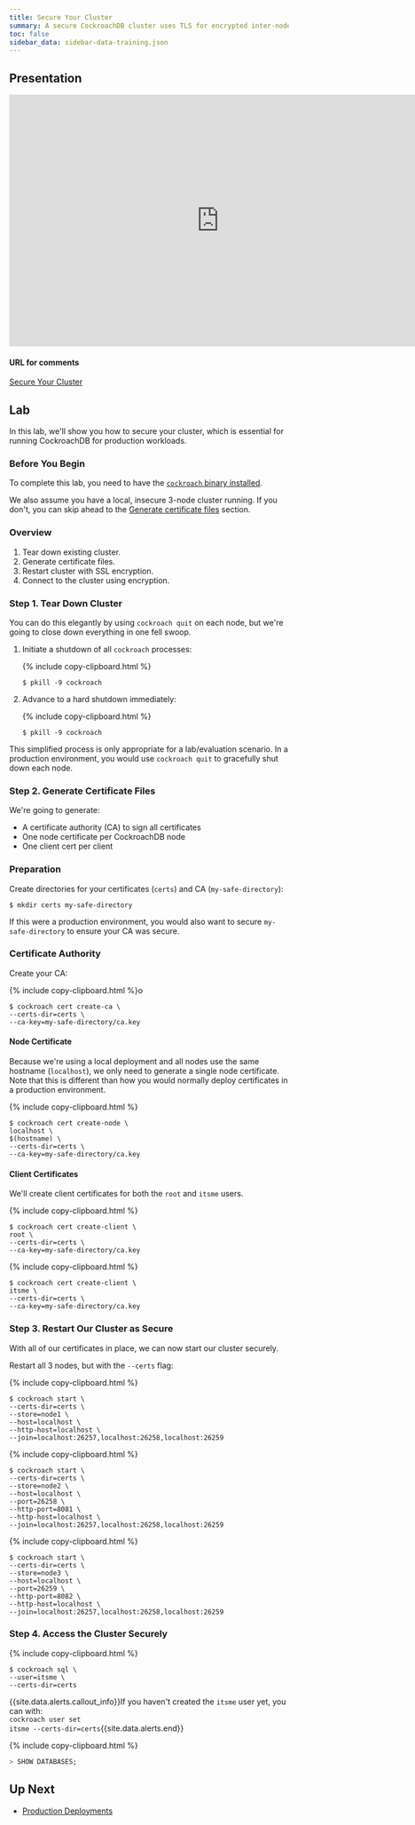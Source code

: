 ```yaml
---
title: Secure Your Cluster
summary: A secure CockroachDB cluster uses TLS for encrypted inter-node and client-node communication and requires CA, node, and client certificates and keys.
toc: false
sidebar_data: sidebar-data-training.json
---
```


<div id="toc"></div>

## Presentation

<iframe src="https://docs.google.com/presentation/d/e/2PACX-1vSozBu9RIF-1V73oPtK-HTJpdtG3euC4oS8aR2Ze0AmIkBcTr1pKjblJ9Q6TJBLbREEX8wmcRkzrLeq/embed?start=false&loop=false" frameborder="0" width="756" height="454" allowfullscreen="true" mozallowfullscreen="true" webkitallowfullscreen="true"></iframe>

#### URL for comments

[Secure Your Cluster](https://docs.google.com/presentation/d/1RqiRikOPMHdtynASNdl20Vfxxd764vuNFRaxCVeXLB4/)

## Lab

In this lab, we'll show you how to secure your cluster, which is essential for running CockroachDB for production workloads.

### Before You Begin

To complete this lab, you need to have the [`cockroach` binary installed](../stable/install-cockroachdb.html).

We also assume you have a local, insecure 3-node cluster running. If you don't, you can skip ahead to the [Generate certificate files](#step-2-generate-certificate-files) section.

### Overview

1. Tear down existing cluster.
2. Generate certificate files.
3. Restart cluster with SSL encryption.
4. Connect to the cluster using encryption.

### Step 1. Tear Down Cluster

You can do this elegantly by using `cockroach quit` on each node, but we're going to close down everything in one fell swoop.

1. Initiate a shutdown of all `cockroach` processes:

    {% include copy-clipboard.html %}
    ~~~ shell
    $ pkill -9 cockroach
    ~~~

2. Advance to a hard shutdown immediately:

    {% include copy-clipboard.html %}
    ~~~ shell
    $ pkill -9 cockroach
    ~~~

This simplified process is only appropriate for a lab/evaluation scenario. In a production environment, you would use `cockroach quit` to gracefully shut down each node.

### Step 2. Generate Certificate Files

We're going to generate:

- A certificate authority (CA) to sign all certificates
- One node certificate per CockroachDB node
- One client cert per client

### Preparation

Create directories for your certificates (`certs`) and CA (`my-safe-directory`):

~~~ shell
$ mkdir certs my-safe-directory
~~~

If this were a production environment, you would also want to secure `my-safe-directory` to ensure your CA was secure.

### Certificate Authority

Create your CA:

{% include copy-clipboard.html %}o
~~~ shell
$ cockroach cert create-ca \
--certs-dir=certs \
--ca-key=my-safe-directory/ca.key
~~~

#### Node Certificate

Because we're using a local deployment and all nodes use the same hostname (`localhost`), we only need to generate a single node certificate. Note that this is different than how you would normally deploy certificates in a production environment.

{% include copy-clipboard.html %}
~~~ shell
$ cockroach cert create-node \
localhost \
$(hostname) \
--certs-dir=certs \
--ca-key=my-safe-directory/ca.key
~~~

#### Client Certificates

We'll create client certificates for both the `root` and `itsme` users.

{% include copy-clipboard.html %}
~~~ shell
$ cockroach cert create-client \
root \
--certs-dir=certs \
--ca-key=my-safe-directory/ca.key
~~~

{% include copy-clipboard.html %}
~~~ shell
$ cockroach cert create-client \
itsme \
--certs-dir=certs \
--ca-key=my-safe-directory/ca.key
~~~

### Step 3. Restart Our Cluster as Secure

With all of our certificates in place, we can now start our cluster securely.

Restart all 3 nodes, but with the `--certs` flag:
    
{% include copy-clipboard.html %}
~~~ shell
$ cockroach start \
--certs-dir=certs \
--store=node1 \
--host=localhost \
--http-host=localhost \
--join=localhost:26257,localhost:26258,localhost:26259
~~~

{% include copy-clipboard.html %}
~~~ shell
$ cockroach start \
--certs-dir=certs \
--store=node2 \
--host=localhost \
--port=26258 \
--http-port=8081 \
--http-host=localhost \
--join=localhost:26257,localhost:26258,localhost:26259
~~~

{% include copy-clipboard.html %}
~~~ shell
$ cockroach start \
--certs-dir=certs \
--store=node3 \
--host=localhost \
--port=26259 \
--http-port=8082 \
--http-host=localhost \
--join=localhost:26257,localhost:26258,localhost:26259
~~~

### Step 4. Access the Cluster Securely

{% include copy-clipboard.html %}
~~~ shell
$ cockroach sql \
--user=itsme \
--certs-dir=certs
~~~

{{site.data.alerts.callout_info}}If you haven't created the <code>itsme</code> user yet, you can with:<br/><code>cockroach user set itsme --certs-dir=certs</code>{{site.data.alerts.end}}

{% include copy-clipboard.html %}
~~~ sql
> SHOW DATABASES;
~~~

## Up Next

- [Production Deployments](production-deployments.html)
